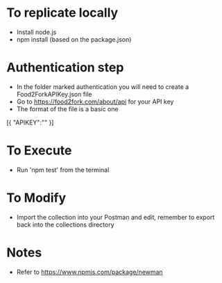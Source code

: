 # To replicate locally
* Install node.js
* npm install (based on the package.json)

# Authentication step
* In the folder marked authentication you will need to create a Food2ForkAPIKey.json file
* Go to https://food2fork.com/about/api for your API key
* The format of the file is a basic one

[{
    "APIKEY":"<YOUR KEY HERE>"
}]

# To Execute
* Run 'npm test' from the terminal

# To Modify
* Import the collection into your Postman and edit, remember to export back into the collections directory

# Notes
* Refer to https://www.npmjs.com/package/newman